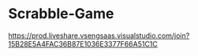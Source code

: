 # Scrabble-Game

https://prod.liveshare.vsengsaas.visualstudio.com/join?15B28E5A4FAC36B87E1036E3377F66A51C1C
